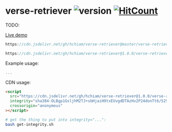 # verse-retriever ![version](https://img.shields.io/github/release/hchiam/verse-retriever?style=flat-square) [![HitCount](http://hits.dwyl.com/hchiam/verse-retriever.svg)](http://hits.dwyl.com/hchiam/verse-retriever)

TODO:

[Live demo](https://codepen.io/hchiam/pen/...)

```js
https://cdn.jsdelivr.net/gh/hchiam/verse-retriever@master/verse-retriever.js
```

```js
https://cdn.jsdelivr.net/gh/hchiam/verse-retriever@1.0.0/verse-retriever.js
```

Example usage:

```js
...
```

CDN usage:

```html
<script
  src="https://cdn.jsdelivr.net/gh/hchiam/verse-retriever@1.0.0/verse-retriever.js"
  integrity="sha384-OLBgp1GsljhM2TJ+sbHjaiH9txEUvgdDTAzHv2P24donTt6/529l+9Ua0vFImLlb"
  crossorigin="anonymous"
></script>
```

```bash
# get the thing to put into integrity="...":
bash get-integrity.sh
```
